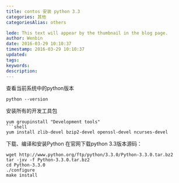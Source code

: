 ```yaml
---
title: contos 安装 python 3.3
categories: 其他
categoriesAlias: others

lede: This text will appear by the thumbnail in the blog page.
author: Wenbin
date: 2016-03-29 10:10:37
timestamp: 2016-03-29 10:10:37
updated:
tags:
keywords:
description:
---
```


查看当前系统中的python版本

```shell
python --version
```

安装所有的开发工具包
```shell
yum groupinstall "Development tools"
```shell
yum install zlib-devel bzip2-devel openssl-devel ncurses-devel
```
下载、编译和安装Python
在官网下载python 3.3版本源码：

```shell
wget http://www.python.org/ftp/python/3.3.0/Python-3.3.0.tar.bz2
tar -jxv -f Python-3.3.0.tar.bz2
cd Python-3.3.0
./configure
make install
```
